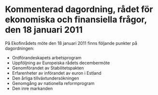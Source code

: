 # Kommenterad dagordning, rådet för ekonomiska och finansiella frågor, den 18 januari 2011

På Ekofinrådets möte den 18 januari 2011 finns följande punkter på dagordningen:

* Ordförandeskapets arbetsprogram
* Uppföljning av Europeiska rådets decembermöte
* Genomförandet av Stabilitetspakten
* Erfarenheter av införandet av euron i Estland
* Den årliga tillväxtundersökningen
* Genomgång av nationella reformprogram
* Den inre markanden
